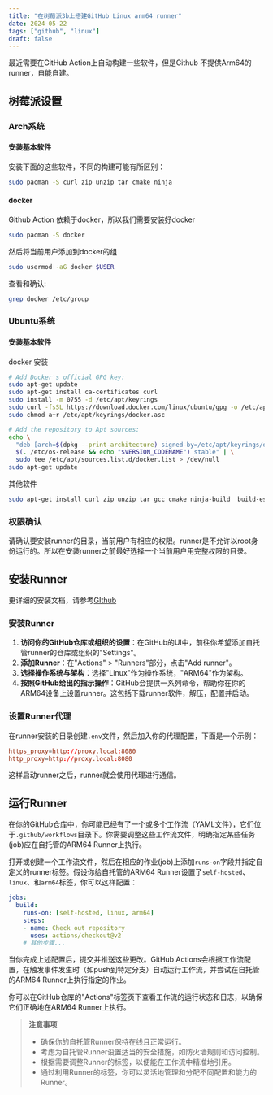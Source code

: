 ```yaml
---
title: "在树莓派3b上搭建GitHub Linux arm64 runner"
date: 2024-05-22
tags: ["github", "linux"]
draft: false
---
```

最近需要在GitHub Action上自动构建一些软件，但是Github 不提供Arm64的runner，自能自建。
## 树莓派设置
### Arch系统
#### 安装基本软件
安装下面的这些软件，不同的构建可能有所区别：
```bash
sudo pacman -S curl zip unzip tar cmake ninja
```
#### docker
Github Action 依赖于docker，所以我们需要安装好docker
```bash
sudo pacman -S docker
```
然后将当前用户添加到docker的组
```bash
sudo usermod -aG docker $USER
```
查看和确认:
```bash
grep docker /etc/group 
```

### Ubuntu系统

#### 安装基本软件

docker 安装

```bash
# Add Docker's official GPG key:
sudo apt-get update
sudo apt-get install ca-certificates curl
sudo install -m 0755 -d /etc/apt/keyrings
sudo curl -fsSL https://download.docker.com/linux/ubuntu/gpg -o /etc/apt/keyrings/docker.asc
sudo chmod a+r /etc/apt/keyrings/docker.asc

# Add the repository to Apt sources:
echo \
  "deb [arch=$(dpkg --print-architecture) signed-by=/etc/apt/keyrings/docker.asc] https://download.docker.com/linux/ubuntu \
  $(. /etc/os-release && echo "$VERSION_CODENAME") stable" | \
  sudo tee /etc/apt/sources.list.d/docker.list > /dev/null
sudo apt-get update
```

其他软件

```bash
sudo apt-get install curl zip unzip tar gcc cmake ninja-build  build-essential
```

### 权限确认

请确认要安装runner的目录，当前用户有相应的权限。runner是不允许以root身份运行的。所以在安装runner之前最好选择一个当前用户用完整权限的目录。

## 安装Runner

更详细的安装文档，请参考[GIthub](https://docs.github.com/en/actions/hosting-your-own-runners/managing-self-hosted-runners/about-self-hosted-runners)

### 安装Runner

1. **访问你的GitHub仓库或组织的设置**：在GitHub的UI中，前往你希望添加自托管runner的仓库或组织的"Settings"。
2. **添加Runner**：在"Actions" > "Runners"部分，点击"Add runner"。
3. **选择操作系统与架构**：选择"Linux"作为操作系统，"ARM64"作为架构。
4. **按照GitHub给出的指示操作**：GitHub会提供一系列命令，帮助你在你的ARM64设备上设置runner。这包括下载runner软件，解压，配置并启动。

### 设置Runner代理

在runner安装的目录创建`.env`文件，然后加入你的代理配置，下面是一个示例：

```toml
https_proxy=http://proxy.local:8080
http_proxy=http://proxy.local:8080
```

这样启动runner之后，runner就会使用代理进行通信。

## 运行Runner

在你的GitHub仓库中，你可能已经有了一个或多个工作流（YAML文件），它们位于`.github/workflows`目录下。你需要调整这些工作流文件，明确指定某些任务(job)应在自托管的ARM64 Runner上执行。

打开或创建一个工作流文件，然后在相应的作业(job)上添加`runs-on`字段并指定自定义的runner标签。假设你给自托管的ARM64 Runner设置了`self-hosted`、`linux`、和`arm64`标签，你可以这样配置：

```yaml
jobs:
  build:
    runs-on: [self-hosted, linux, arm64]
    steps:
    - name: Check out repository
      uses: actions/checkout@v2
    # 其他步骤...
```

当你完成上述配置后，提交并推送这些更改。GitHub Actions会根据工作流配置，在触发事件发生时（如push到特定分支）自动运行工作流，并尝试在自托管的ARM64 Runner上执行指定的作业。

你可以在GitHub仓库的"Actions"标签页下查看工作流的运行状态和日志，以确保它们正确地在ARM64 Runner上执行。

>**注意事项**
>
>- 确保你的自托管Runner保持在线且正常运行。
>- 考虑为自托管Runner设置适当的安全措施，如防火墙规则和访问控制。
>- 根据需要调整Runner的标签，以便能在工作流中精准地引用。
>- 通过利用Runner的标签，你可以灵活地管理和分配不同配置和能力的Runner。
